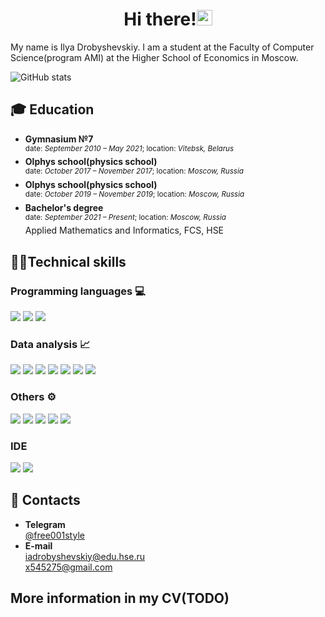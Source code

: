<h1 align="center">Hi there!<img src="https://github.com/blackcater/blackcater/raw/main/images/Hi.gif" height="25"/></h1>

My name is Ilya Drobyshevskiy. I am a student at the Faculty of Computer Science(program AMI) at the Higher
School of Economics in Moscow.

![GitHub stats](https://github-readme-stats.vercel.app/api?username=free001style&show_icons=true&theme=tokyonight)

## 🎓 Education

- **Gymnasium №7** <br />
  <sup>date: *September 2010 – May 2021*; location: *Vitebsk, Belarus*
- **Olphys school(physics school)**<br />
  <sup>date: *October 2017 – November 2017*; location: *Moscow, Russia*
- **Olphys school(physics school)**<br />
  <sup>date: *October 2019 – November 2019*; location: *Moscow, Russia*
- **Bachelor's degree**<br />
  <sup>date: *September 2021 – Present*; location: *Moscow, Russia* </sup><br />
  Applied Mathematics and Informatics, FCS, HSE

## 👨‍💻Technical skills

### Programming languages 💻

![](https://img.shields.io/badge/Code-Python-informational?style=flat&logo=python&color=FFF333)
![](https://img.shields.io/badge/Code-C%2B%2B-informational?style=flat&logo=cplusplus&color=338AFF)
![](https://img.shields.io/badge/Code-SQLite-informational?style=flat&logo=sqlite&color=FF7A33)

### Data analysis 📈

![](https://img.shields.io/badge/Jupyter-informational?style=flat&logo=jupyter&color=33FCFF)
![](https://img.shields.io/badge/Numpy-informational?style=flat&logo=numpy&color=33FCFF)
![](https://img.shields.io/badge/Pandas-informational?style=flat&logo=pandas&color=33FCFF)
![](https://img.shields.io/badge/Scipy-informational?style=flat&logo=scipy&color=33FCFF)
![](https://img.shields.io/badge/Scikit--learn-informational?style=flat&logo=scikitlearn&color=33FCFF)
![](https://img.shields.io/badge/Seaborn-informational?style=flat&logo=seaborn&color=33FCFF)
![](https://img.shields.io/badge/Matplotlib-informational?style=flat&color=33FCFF)

### Others ⚙️

![](https://img.shields.io/badge/Git-informational?style=flat&logo=git&color=3C5186)
![](https://img.shields.io/badge/Github-informational?style=flat&logo=github&color=3C5186)
![](https://img.shields.io/badge/LaTeX-informational?style=flat&logo=latex&color=3C5186)
![](https://img.shields.io/badge/Markdown-informational?style=flat&logo=markdown&color=3C5186)
![](https://img.shields.io/badge/HTML-informational?style=flat&logo=HTML&color=3C5186)

### IDE

![](https://img.shields.io/badge/-PyCharm-FFF333)
![](https://img.shields.io/badge/-CLion-338AFF)

## 🤝 Contacts

- **Telegram**<br />
  [@free001style](https://t.me/free001style)
- **E-mail**<br />
  iadrobyshevskiy@edu.hse.ru<br />
  x545275@gmail.com

## More information in my CV(TODO)